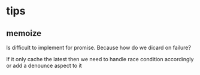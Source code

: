 # tips

## memoize
Is difficult to implement for promise.
Because how do we dicard on failure?

If it only cache the latest then we need to handle race condition accordingly or add a denounce aspect to it

## 

